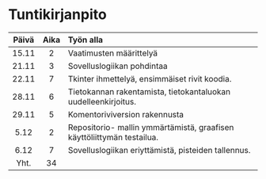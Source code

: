 # Tuntikirjanpito

|Päivä	|Aika	|Työn alla|
|:----:	|:--:	|:------------	|
| 15.11	|2	|Vaatimusten määrittelyä	|
|21.11	|3	|Sovelluslogiikan pohdintaa	|
|22.11	|7	|Tkinter ihmettelyä, ensimmäiset rivit koodia.|
|28.11	|6	|Tietokannan rakentamista, tietokantaluokan uudelleenkirjoitus.|
|29.11	|5	|Komentoriviversion rakennusta	|
|5.12	|2	|Repositorio- mallin ymmärtämistä, graafisen käyttöliittymän testailua.|
|6.12	|7	|Sovelluslogiikan eriyttämistä, pisteiden tallennus.|
|Yht.	|34	|
